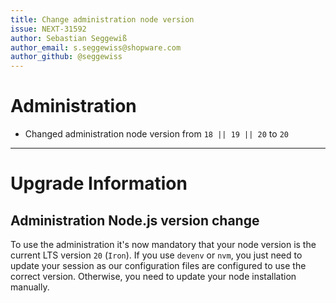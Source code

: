 ```yaml
---
title: Change administration node version
issue: NEXT-31592
author: Sebastian Seggewiß
author_email: s.seggewiss@shopware.com
author_github: @seggewiss
---
```

# Administration
* Changed administration node version from `18 || 19 || 20` to `20`
___
# Upgrade Information
## Administration Node.js version change

To use the administration it's now mandatory that your node version is the current LTS version `20` (`Iron`).
If you use `devenv` or `nvm`, you just need to update your session as our configuration files are configured to use the correct version.
Otherwise, you need to update your node installation manually.
